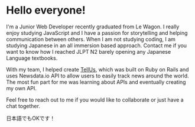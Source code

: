 # Hello everyone!

I'm a Junior Web Developer recently graduated from Le Wagon. I really enjoy studying JavaScript and I have a passion for storytelling and helping communication between others. When I am not studying coding, I am studying Japanese in an all immersion based approach. Contact me if you want to know how I reached JLPT N2 barely opening any Japanese Language textbooks.

With my team, I helped create [TellUs](https://tell-us-news-21853bdf0509.herokuapp.com/), which was built on Ruby on Rails and uses Newsdata.io API to allow users to easily track news around the world. The most fun part for me was learning about APIs and eventually creating my own API.

Feel free to reach out to me if you would like to collaborate or just have a chat together.

日本語でもOKです！

<!--
**ProgressChris88/ProgressChris88** is a ✨ _special_ ✨ repository because its `README.md` (this file) appears on your GitHub profile.

Here are some ideas to get you started:

- 🔭 I’m currently working on ...
- 🌱 I’m currently learning ...
- 👯 I’m looking to collaborate on ...
- 🤔 I’m looking for help with ...
- 💬 Ask me about ...
- 📫 How to reach me: ...
- 😄 Pronouns: ...
- ⚡ Fun fact: ...
-->
